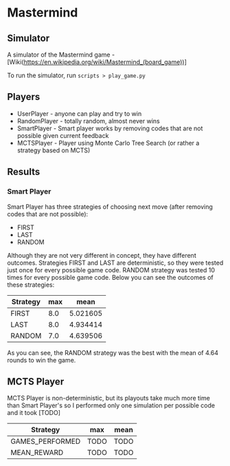 # Mastermind

## Simulator

A simulator of the Mastermind game - [Wiki(https://en.wikipedia.org/wiki/Mastermind_(board_game))]

To run the simulator, run `scripts > play_game.py`

## Players

- UserPlayer - anyone can play and try to win
- RandomPlayer - totally random, almost never wins
- SmartPlayer - Smart player works by removing codes that are not possible given current feedback
- MCTSPlayer - Player using Monte Carlo Tree Search (or rather a strategy based on MCTS)


## Results

### Smart Player

Smart Player has three strategies of choosing next move (after removing codes that are not possible):
- FIRST
- LAST
- RANDOM

Although they are not very different in concept, they have different outcomes. Strategies FIRST and LAST are deterministic, so they were tested just once for every possible game code. RANDOM strategy was tested 10 times for every possible game code. Below you can see the outcomes of these strategies:

| Strategy | max | mean     |
|----------|-----|----------|
| FIRST    | 8.0 | 5.021605 |
| LAST     | 8.0 | 4.934414 |
| RANDOM   | 7.0 | 4.639506 |

As you can see, the RANDOM strategy was the best with the mean of 4.64 rounds to win the game.

## MCTS Player

MCTS Player is non-deterministic, but its playouts take 
much more time than Smart Player's so I performed only 
one simulation per possible code 
and it took [TODO]



| Strategy         | max  | mean     |
|------------------|------|----------|
| GAMES_PERFORMED  | TODO | TODO     |
| MEAN_REWARD      | TODO | TODO     |

